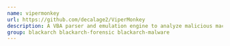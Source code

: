 ```yaml
---
name: vipermonkey
url: https://github.com/decalage2/ViperMonkey
description: A VBA parser and emulation engine to analyze malicious macros.
group: blackarch blackarch-forensic blackarch-malware
---
```


